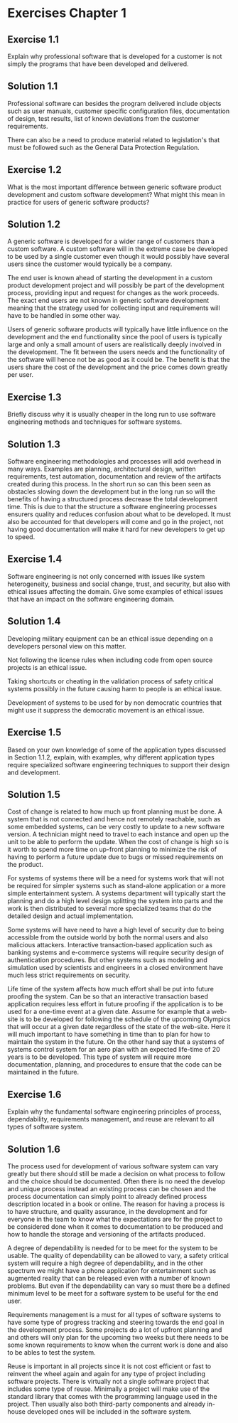 # Exercises Chapter 1

## Exercise 1.1

Explain why professional software that is developed for a customer is not simply the programs that have been developed and delivered.

## Solution 1.1

Professional software can besides the program delivered include objects such as user manuals, customer specific configuration files, documentation of design, test results, list of known deviations from the customer requirements.

There can also be a need to produce material related to legislation's that must be followed such as the General Data Protection Regulation.

## Exercise 1.2

What is the most important difference between generic software product development and custom software development? What might this mean in practice for users of generic software products?  

## Solution 1.2

A generic software is developed for a wider range of customers than a custom software. A custom software will in the extreme case be developed to be used by a single customer even though it would possibly have several users since the customer would typically be a company.

The end user is known ahead of starting the development in a custom product development project and will possibly be part of the development process, providing input and request for changes as the work proceeds. The exact end users are not known in generic software development meaning that the strategy used for collecting input and requirements will have to be handled in some other way.

Users of generic software products will typically have little influence on the development and the end functionality since the pool of users is typically large and only a small amount of users are realistically deeply involved in the development. The fit between the users needs and the functionality of the software will hence not be as good as it could be. The benefit is that the users share the cost of the development and the price comes down greatly per user.

## Exercise 1.3

Briefly discuss why it is usually cheaper in the long run to use software engineering methods and techniques for software systems.

## Solution 1.3

Software engineering methodologies and processes will add overhead in many ways. Examples are planning, architectural design, written requirements, test automation, documentation and review of the artifacts created during this process. In the short run so can this been seen as obstacles slowing down the development but in the long run so will the benefits of having a structured process decrease the total development time. This is due to that the structure a software engineering processes ensurers quality and reduces confusion about what to be developed. It must also be accounted for that developers will come and go in the project, not having good documentation will make it hard for new developers to get up to speed.

## Exercise 1.4

Software engineering is not only concerned with issues like system heterogeneity, business and social change, trust, and security, but also with ethical issues affecting the domain. Give some examples of ethical issues that have an impact on the software engineering domain.

## Solution 1.4

Developing military equipment can be an ethical issue depending on a developers personal view on this matter.

Not following the license rules when including code from open source projects is an ethical issue.

Taking shortcuts or cheating in the validation process of safety critical systems possibly in the future causing harm to people is an ethical issue.

Development of systems to be used for by non democratic countries that might use it suppress the democratic movement is an ethical issue.

## Exercise 1.5

Based on your own knowledge of some of the application types discussed in Section 1.1.2, explain, with examples, why different application types require specialized software engineering techniques to support their design and development.

## Solution 1.5

Cost of change is related to how much up front planning must be done. A system that is not connected and hence not remotely reachable, such as some embedded systems, can be very costly to update to a new software version. A technician might need to travel to each instance and open up the unit to be able to perform the update. When the cost of change is high so is it worth to spend more time on up-front planning to minimize the risk of having to perform a future update due to bugs or missed requirements on the product.

For systems of systems there will be a need for systems work that will not be required for simpler systems such as stand-alone application or a more simple entertainment system. A systems department will typically start the planning and do a high level design splitting the system into parts and the work is then distributed to several more specialized teams that do the detailed design and actual implementation.

Some systems will have need to have a high level of security due to being accessible from the outside world by both the normal users and also malicious attackers. Interactive transaction-based application such as banking systems and e-commerce systems will require security design of authentication procedures. But other systems such as modeling and simulation used by scientists and engineers in a closed environment have much less strict requirements on security.

Life time of the system affects how much effort shall be put into future proofing the system. Can be so that an  interactive transaction based application requires less effort in future proofing if the application is to be used for a one-time event at a given date. Assume for example that a web-site is to be developed for following the schedule of the upcoming Olympics that will occur at a given date regardless of the state of the web-site. Here it will much important to have something in time than to plan for how to maintain the system in the future. On the other hand say that a systems of systems control system for an aero plan with an expected life-time of 20 years is to be developed. This type of system will require more documentation, planning, and procedures to ensure that the code can be maintained in the future.

## Exercise 1.6

Explain why the fundamental software engineering principles of process, dependability, requirements management, and reuse are relevant to all types of software system.

## Solution 1.6

The process used for development of various software system can vary greatly but there should still be made a decision on what process to follow and the choice should be documented. Often there is no need the develop and unique process instead an existing process can be chosen and the process documentation can simply point to already defined process description located in a book or online. The reason for having a process is to have structure, and quality assurance, in the development and for everyone in the team to know what the expectations are for the project to be considered done when it comes to documentation to be produced and how to handle the storage and versioning of the artifacts produced.

A degree of dependability is needed for to be meet for the system to be usable. The quality of dependability can be allowed to vary, a safety critical system will require a high degree of dependability, and in the other spectrum we might have a phone application for entertainment such as augmented reality that can be released even with a number of known problems. But even if the dependability can vary so must there be a defined minimum level to be meet for a software system to be useful for the end user.

Requirements management is a must for all types of software systems to have some type of progress tracking and steering towards the end goal in the development process. Some projects do a lot of upfront planning and and others will only plan for the upcoming two weeks but there needs to be some known requirements to know when the current work is done and also to be ables to test the system.

Reuse is important in all projects since it is not cost efficient or fast to reinvent the wheel again and again for any type of project including software projects. There is virtually not a single software project that includes some type of reuse. Minimally a project will make use of the standard library that comes with the programming language used in the project. Then usually also both third-party components and already in-house developed ones will be included in the software system. 